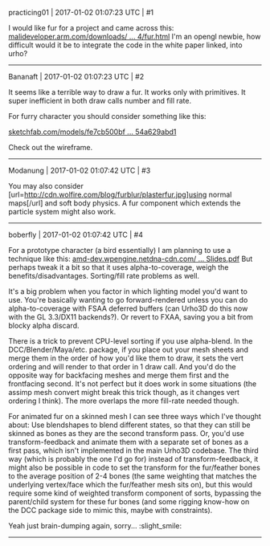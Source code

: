 practicing01 | 2017-01-02 01:07:23 UTC | #1

I would like fur for a project and came across this: [malideveloper.arm.com/downloads/ ... 4/fur.html](http://malideveloper.arm.com/downloads/deved/tutorial/SDK/linux/2.4/fur.html) I'm an opengl newbie, how difficult would it be to integrate the code in the white paper linked, into urho?

-------------------------

Bananaft | 2017-01-02 01:07:23 UTC | #2

It seems like a terrible way to draw a fur. It works only with primitives. It super inefficient in both draw calls number and fill rate.

For furry character you should consider something like this:

[sketchfab.com/models/fe7cb500bf ... 54a629abd1](https://sketchfab.com/models/fe7cb500bf314ab58dc42954a629abd1)

Check out the wireframe.

-------------------------

Modanung | 2017-01-02 01:07:42 UTC | #3

You may also consider [url=http://cdn.wolfire.com/blog/furblur/plasterfur.jpg]using normal maps[/url] and soft body physics.
A fur component which extends the particle system might also work.

-------------------------

boberfly | 2017-01-02 01:07:42 UTC | #4

For a prototype character (a bird essentially) I am planning to use a technique like this:
[amd-dev.wpengine.netdna-cdn.com/ ... Slides.pdf](http://amd-dev.wpengine.netdna-cdn.com/wordpress/media/2012/10/Scheuermann_HairSketchSlides.pdf)
But perhaps tweak it a bit so that it uses alpha-to-coverage, weigh the benefits/disadvantages. Sorting/fill rate problems as well.

It's a big problem when you factor in which lighting model you'd want to use. You're basically wanting to go forward-rendered unless you can do alpha-to-coverage with FSAA deferred buffers (can Urho3D do this now with the GL 3.3/DX11 backends?). Or revert to FXAA, saving you a bit from blocky alpha discard.

There is a trick to prevent CPU-level sorting if you use alpha-blend. In the DCC/Blender/Maya/etc. package, if you place out your mesh sheets and merge them in the order of how you'd like them to draw, it sets the vert ordering and will render to that order in 1 draw call. And you'd do the opposite way for backfacing meshes and merge them first and the frontfacing second. It's not perfect but it does work in some situations (the assimp mesh convert might break this trick though, as it changes vert ordering I think). The more overlaps the more fill-rate needed though.

For animated fur on a skinned mesh I can see three ways which I've thought about: Use blendshapes to blend different states, so that they can still be skinned as bones as they are the second transform pass. Or, you'd use transform-feedback and animate them with a separate set of bones as a first pass, which isn't implemented in the main Urho3D codebase. The third way (which is probably the one I'd go for) instead of transform-feedback, it might also be possible in code to set the transform for the fur/feather bones to the average position of 2-4 bones (the same weighting that matches the underlying vertex/face which the fur/feather mesh sits on), but this would require some kind of weighted transform component of sorts, bypassing the parent/child system for these fur bones (and some rigging know-how on the DCC package side to mimic this, maybe with constraints).

Yeah just brain-dumping again, sorry... :slight_smile:

-------------------------

